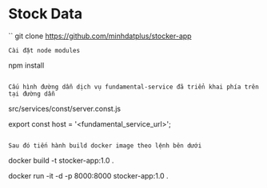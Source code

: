 # Stock Data

``
git clone https://github.com/minhdatplus/stocker-app
```
Cài đặt node modules
```
npm install
```

Cấu hình đường dẫn dịch vụ fundamental-service đã triển khai phía trên tại đường dẫn
```
src/services/const/server.const.js

export const host = '<fundamental_service_url>';
```

Sau đó tiến hành build docker image theo lệnh bên dưới
```
docker build -t stocker-app:1.0 .

docker run -it -d -p 8000:8000 stocker-app:1.0 .
```

